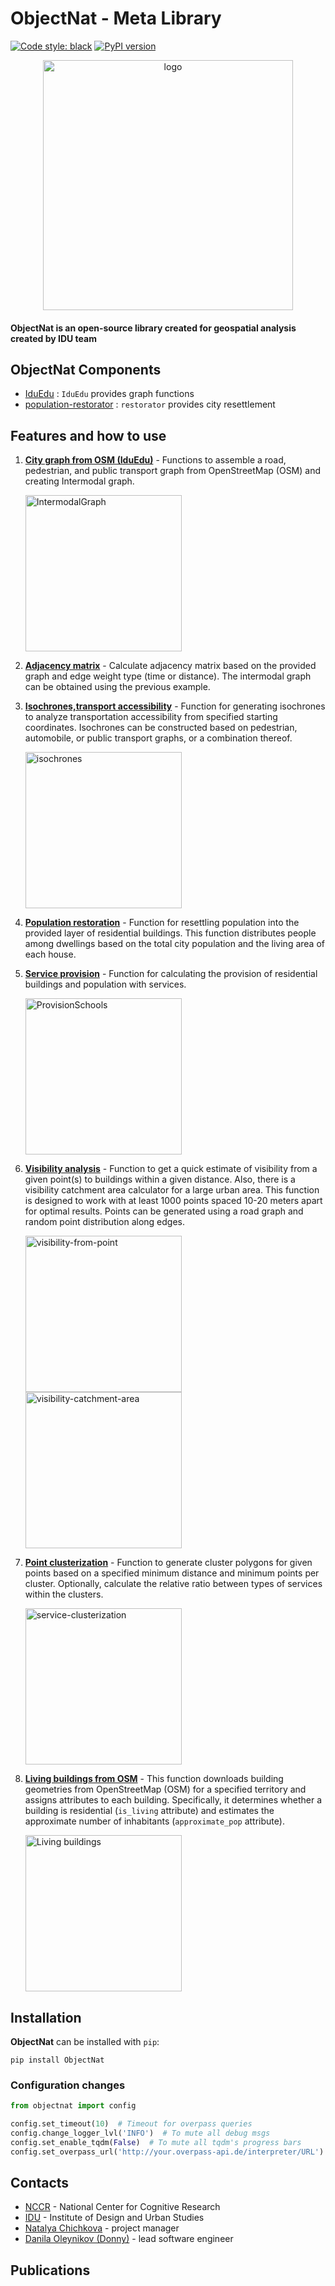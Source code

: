 # ObjectNat - Meta Library

[![Code style: black](https://img.shields.io/badge/code%20style-black-000000.svg)](https://github.com/psf/black)
[![PyPI version](https://img.shields.io/pypi/v/objectnat.svg)](https://pypi.org/project/objectnat/)

<p align="center">
<img src="https://github.com/user-attachments/assets/d3878cce-8eba-4f96-8458-9a798d436120" alt="logo" width="400">
</p>

#### **ObjectNat** is an open-source library created for geospatial analysis created by **IDU team**

## ObjectNat Components

- [IduEdu](https://github.com/DDonnyy/IduEdu) : `IduEdu` provides graph functions
- [population-restorator](https://github.com/kanootoko/population-restorator) : `restorator` provides city resettlement

## Features and how to use

1. **[City graph from OSM (IduEdu)](https://github.com/DDonnyy/IduEdu/blob/main/examples/get_any_graph.ipynb)** - Functions to assemble a road, pedestrian,
   and public transport graph from OpenStreetMap (OSM) and creating Intermodal graph. 

   <img src="https://github.com/user-attachments/assets/8dc98da9-8462-415e-8cc8-bdfca788e206" alt="IntermodalGraph" height="250">

2. **[Adjacency matrix](./examples/calculate_adjacency_matrix.ipynb)** - Calculate adjacency matrix based on the provided
   graph and edge weight type (time or distance). The intermodal graph can be obtained using the previous example.

3. **[Isochrones,transport accessibility](./examples/isochrone_generator.ipynb)** - Function for generating isochrones to
   analyze transportation accessibility from specified starting coordinates. Isochrones can be constructed based on
   pedestrian, automobile, or public transport graphs, or a combination thereof.

   <img src="https://github.com/user-attachments/assets/37f308a5-db56-497d-b080-4edef3584fe5" alt="isochrones" height="250">

4. **[Population restoration](./examples/restore_population.ipynb)** - Function for resettling population into the provided
   layer of residential buildings. This function distributes people among dwellings based on the total city population
   and the living area of each house.
5. **[Service provision](./examples/calculate_provision.ipynb)** - Function for calculating the provision of residential
   buildings and population with services. 

   <img src="https://github.com/user-attachments/assets/5f2b3c55-9a02-4d70-80f4-503b77023eda" alt="ProvisionSchools" height="250">

6. **[Visibility analysis](./examples/visibility_analysis.ipynb)** - Function to get a quick estimate of visibility from a
   given point(s) to buildings within a given distance. Also, there is a visibility catchment area calculator for a
   large
   urban area. This function is designed to work with at least 1000 points spaced 10-20 meters apart for optimal
   results. Points can be generated using a road graph and random point distribution along edges.

   <img src="https://github.com/user-attachments/assets/2927ac86-01e8-4b0e-9ea8-72ad81c13cf5" alt="visibility-from-point" height="250"> 

   <img src="https://github.com/user-attachments/assets/b5b0d4b3-a02f-4ade-8772-475703cd6435" alt="visibility-catchment-area" height="250">
   
7. **[Point clusterization](./examples/point_clusterization.ipynb)** - Function to generate cluster polygons for given
   points based on a specified minimum distance and minimum points per cluster. Optionally, calculate the relative ratio
   between types of services within the clusters.

   <img src="https://github.com/user-attachments/assets/2a9ad722-87d2-4954-9612-5ac3765aa824" alt="service-clusterization" height="250">
   
8. **[Living buildings from OSM](./examples/download_buildings_from_osm.ipynb)** - This function downloads building geometries from OpenStreetMap (OSM) for a specified territory and assigns attributes to each building. Specifically, it determines whether a building is residential (`is_living` attribute) and estimates the approximate number of inhabitants (`approximate_pop` attribute).
   
   <img src="https://github.com/user-attachments/assets/d60dcd85-1a2e-4342-aae4-561aeda18858" alt="Living buildings" height="250">
   
## Installation

**ObjectNat** can be installed with ``pip``:

```
pip install ObjectNat
```
### Configuration changes

```python
from objectnat import config

config.set_timeout(10)  # Timeout for overpass queries
config.change_logger_lvl('INFO')  # To mute all debug msgs
config.set_enable_tqdm(False)  # To mute all tqdm's progress bars
config.set_overpass_url('http://your.overpass-api.de/interpreter/URL')
```
## Contacts

- [NCCR](https://actcognitive.org/) - National
  Center for Cognitive Research
- [IDU](https://idu.itmo.ru/) - Institute of
  Design and Urban Studies
- [Natalya Chichkova](https://t.me/nancy_nat) - project manager
- [Danila Oleynikov (Donny)](https://t.me/ddonny_dd) - lead software engineer

## Publications
